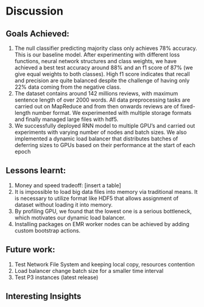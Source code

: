 # Discussion
## Goals Achieved:
1.	The null classifier predicting majority class only achieves 78% accuracy. This is our baseline model.  After experimenting with different loss functions, neural network structures and class weights, we have achieved a best test accuracy around 88% and an f1 score of 87% (we give equal weights to both classes). High f1 score indicates that recall and precision are quite balanced despite the challenge of having only 22% data coming from the negative class.  
2.	The dataset contains around 142 millions reviews, with maximum sentence length of over 2000 words. All data preprocessing tasks are carried out on MapReduce and from then onwards reviews are of fixed-length number format. We experimented with multiple storage formats and finally managed large files with hdf5.
3.	We successfully deployed RNN model to multiple GPU’s and carried out experiments with varying number of nodes and batch sizes. We also implemented a dynamic load balancer that distributes batches of deferring sizes to GPUs based on their performance at the start of each epoch

## Lessons learnt:
1.	Money and speed tradeoff: [insert a table]
2.	It is impossible to load big data files into memory via traditional means. It is necessary to utilize format like HDF5 that allows assignment of dataset without loading it into memory.
3.	By profiling GPU, we found that the lowest one is a serious bottleneck, which motivates our dynamic load balancer.
4.	Installing packages on EMR worker nodes can be achieved by adding custom bootstrap actions.

## Future work:
1.	Test Network File System and keeping local copy, resources contention
2.	Load balancer change batch size for a smaller time interval
3.	Test P3 instances (latest release)

## Interesting Insights


